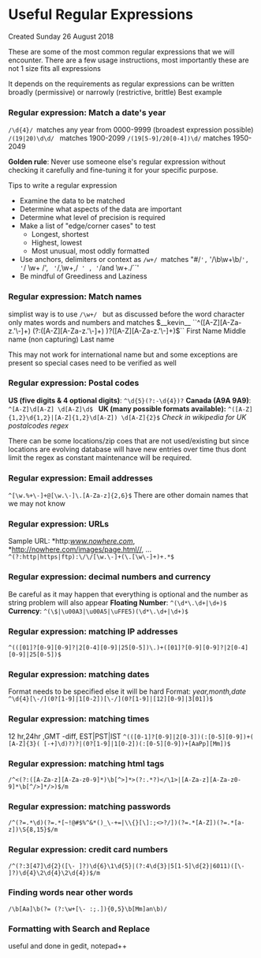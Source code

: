 # Useful Regular Expressions
Created Sunday 26 August 2018

These are some of the most common regular expressions that we will encounter.
There are a few usage instructions, most importantly these are not 1 size fits all expressions

It depends on the requirements as regular expressions can be written broadly (permissive) or narrowly (restrictive, brittle)
Best example

### Regular expression: Match a date's year
``/\d{4}/ ``matches any year from 0000-9999 (broadest expression possible)
``/(19|20)\d\d/ `` matches 1900-2099
``/(19[5-9]/20[0-4])\d/`` matches 1950-2049

**Golden rule**: Never use someone else's regular expression without checking it carefully and fine-tuning it for your specific purpose.

Tips to write a regular expression

* Examine the data to be matched
* Determine what aspects of the data are important
* Determine what level of precision is required
* Make a list of "edge/corner cases" to test
	* Longest, shortest
	* Highest, lowest
	* Most unusual, most oddly formatted
* Use anchors, delimiters or context as ``/w+/ ``matches "#$%^__W__^&*(" so we can use other variations like '``/^w+$/``',`` '/\b\w+\b/``', '``/ \w+ /', `` '``/,\w+,/`` ' , '``/and \w+\./``'
* Be mindful of Greediness and Laziness


### Regular expression: Match names
simplist way is to use ``/\w+/ `` but as discussed before the word character only mates words and numbers and matches $__kevin__
``^([A-Z][A-Za-z.'\-]+) (?:([A-Z][A-Za-z.'\-]+) )?([A-Z][A-Za-z.'\-]+)$``
First Name				Middle name (non capturing)    Last name

This may not work for international name but and some exceptions are present so special cases need to be verified as well

### Regular expression: Postal codes
**US (five digits & 4 optional digits)**: ``^\d{5}(?:-\d{4})?``
**Canada (A9A 9A9)**: ``^[A-Z]\d[A-Z] \d[A-Z]\d$ ``
**UK (many possible formats available):**  ``^([A-Z]{1,2}\d{1,2}|[A-Z]{1,2}\d[A-Z]) \d[A-Z]{2}$``
*Check in wikipedia for UK postalcodes regex*

There can be some locations/zip coes that are not used/existing but since locations are evolving database will have new entries over time thus dont limit the regex as constant maintenance will be required.

### Regular expression: Email addresses
``^[\w.%+\-]+@[\w.\-]\.[A-Za-z]{2,6}$``
There are other domain names that we may not know
								

### Regular expression: URLs
Sample URL: *http:*www.nowhere.com*, *<http://nowhere.com/images/page.html//>, ...
``^(?:http|https|ftp):\/\/[\w.\-]+(\.[\w\-]+)+.*$``

### Regular expression: decimal numbers and currency
Be careful  as it may happen that everything is optional and the number as string problem will also appear
**Floating Number**: ``^(\d*\.\d+|\d+)$``
**Currency**: ``^(\$|\u00A3|\u00A5|\uFFE5)(\d*\.\d+|\d+)$``

### Regular expression: matching IP addresses
``^(([01]?[0-9][0-9]?|2[0-4][0-9]|25[0-5])\.)+([01]?[0-9][0-9]?|2[0-4][0-9]|25[0-5])$``

### Regular expression: matching dates
Format needs to be specified else it will be hard 
Format: *year,month,date*
``^\d{4}[\-/](0?[1-9]|1[0-2])[\-/](0?[1-9]|[12][0-9]|3[01])$``

### Regular expression: matching times
12 hr,24hr ,GMT -diff, EST|PST|IST
``^(([0-1]?[0-9]|2[0-3])(:[0-5][0-9])+( [A-Z]{3}( [-+]\d)?)?|(0?[1-9]|1[0-2])(:[0-5][0-9])+[AaPp][Mm])$``

### Regular expression: matching html tags
``/^<(?:([A-Za-z][A-Za-z0-9]*)\b[^>]*>(?:.*?)</\1>|[A-Za-z][A-Za-z0-9]*\b[^/>]*/>)$/m``

### Regular expression: matching passwords
``/^(?=.*\d)(?=.*[~!@#$%^&*()_\-+=|\\{}[\]:;<>?/])(?=.*[A-Z])(?=.*[a-z])\S{8,15}$/m``

### Regular expression: credit card numbers
``/^(?:3[47]\d{2}([\- ]?)\d{6}\1\d{5}|(?:4\d{3}|5[1-5]\d{2}|6011)([\- ]?)\d{4}\2\d{4}\2\d{4})$/m``

### Finding words near other words
``/\b[Aa]\b(?= (?:\w+[\- :;.]){0,5}\b[Mm]an\b)/``

### Formatting with Search and Replace
useful and done in gedit, notepad++

